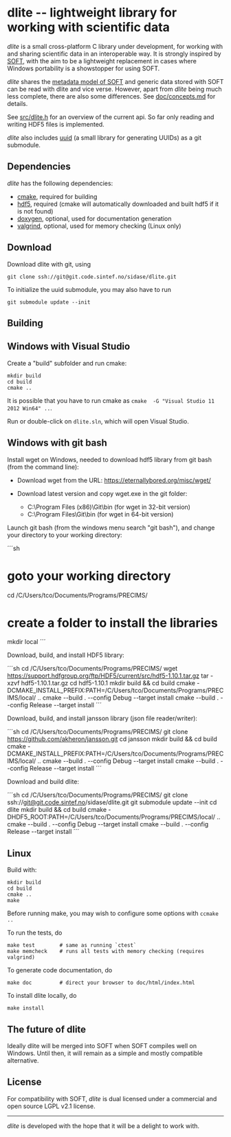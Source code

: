 dlite -- lightweight library for working with scientific data
=============================================================
*dlite* is a small cross-platform C library under development, for
working with and sharing scientific data in an interoperable way.  It
is strongly inspired by [SOFT][1], with the aim to be a lightweight
replacement in cases where Windows portability is a showstopper for
using SOFT.

*dlite* shares the [metadata model of SOFT][2] and generic data stored
with SOFT can be read with dlite and vice verse.  However, apart from
*dlite* being much less complete, there are also some differences.
See [doc/concepts.md](doc/concepts.md) for details.

See [src/dlite.h](src/dlite.h) for an overview of the current api. So
far only reading and writing HDF5 files is implemented.

*dlite* also includes [uuid][3] (a small library for generating UUIDs)
as a git submodule.


Dependencies
------------
*dlite* has the following dependencies:
  - [cmake][4], required for building
  - [hdf5][5], required (cmake will automatically downloaded and built hdf5
    if it is not found)
  - [doxygen][6], optional, used for documentation generation
  - [valgrind][7], optional, used for memory checking (Linux only)


Download
--------
Download dlite with git, using

    git clone ssh://git@git.code.sintef.no/sidase/dlite.git

To initialize the uuid submodule, you may also have to run

    git submodule update --init


Building
--------

## Windows with Visual Studio

Create a "build" subfolder and run cmake:

    mkdir build
    cd build
    cmake ..

It is possible that you have to run cmake as
`cmake  -G "Visual Studio 11 2012 Win64" ..`.

Run or double-click on `dlite.sln`, which will open Visual Studio.

## Windows with git bash

Install wget on Windows, needed to download hdf5 library from git bash (from the command line):

- Download wget from the URL: https://eternallybored.org/misc/wget/
- Download latest version and copy wget.exe in the git folder:

   - C:\Program Files (x86)\Git\bin (for wget in 32-bit version)
   - C:\Program Files\Git\bin (for wget in 64-bit version)

Launch git bash (from the windows menu search "git bash"), and change your directory to your working directory:

´´´sh
# goto your working directory
cd /C/Users/tco/Documents/Programs/PRECIMS/
# create a folder to install the libraries
mkdir local
´´´

Download, build, and install HDF5 library:

´´´sh
cd /C/Users/tco/Documents/Programs/PRECIMS/
wget https://support.hdfgroup.org/ftp/HDF5/current/src/hdf5-1.10.1.tar.gz
tar -xzvf hdf5-1.10.1.tar.gz
cd hdf5-1.10.1
mkdir build && cd build
cmake -DCMAKE_INSTALL_PREFIX:PATH=/C/Users/tco/Documents/Programs/PRECIMS/local/ ..
cmake --build . --config Debug --target install
cmake --build . --config Release --target install
´´´

Download, build, and install jansson library (json file reader/writer):

´´´sh
cd /C/Users/tco/Documents/Programs/PRECIMS/
git clone https://github.com/akheron/jansson.git
cd jansson
mkdir build && cd build
cmake -DCMAKE_INSTALL_PREFIX:PATH=/C/Users/tco/Documents/Programs/PRECIMS/local/ ..
cmake --build . --config Debug --target install
cmake --build . --config Release --target install
´´´

Download and build dlite:

´´´sh
cd /C/Users/tco/Documents/Programs/PRECIMS/
git clone ssh://git@git.code.sintef.no/sidase/dlite.git
git submodule update --init 
cd dlite
mkdir build && cd build
cmake -DHDF5_ROOT:PATH=/C/Users/tco/Documents/Programs/PRECIMS/local/ ..
cmake --build . --config Debug --target install
cmake --build . --config Release --target install
´´´


## Linux

Build with:

    mkdir build
    cd build
    cmake ..
    make

Before running make, you may wish to configure some options with
`ccmake ..`

To run the tests, do

    make test        # same as running `ctest`
    make memcheck    # runs all tests with memory checking (requires valgrind)

To generate code documentation, do

    make doc         # direct your browser to doc/html/index.html

To install dlite locally, do

    make install


The future of dlite
-------------------
Ideally dlite will be merged into SOFT when SOFT compiles well on Windows.
Until then, it will remain as a simple and mostly compatible alternative.


License
-------
For compatibility with SOFT, *dlite* is dual licensed under a
commercial and open source LGPL v2.1 license.

---

*dlite* is developed with the hope that it will be a delight to work with.

[1]: https://stash.code.sintef.no/projects/SOFT/repos/soft5/
[2]: https://github.com/NanoSim/Porto/blob/porto/Preview-Final-Release/doc/manual/02_soft_introduction.md#soft5-features
[3]: https://stash.code.sintef.no/projects/sidase/repos/uuid/
[4]: https://cmake.org/
[5]: https://support.hdfgroup.org/HDF5/
[6]: http://www.doxygen.org/
[7]: http://valgrind.org/
[8]: https://github.com/petervaro/sodyll
